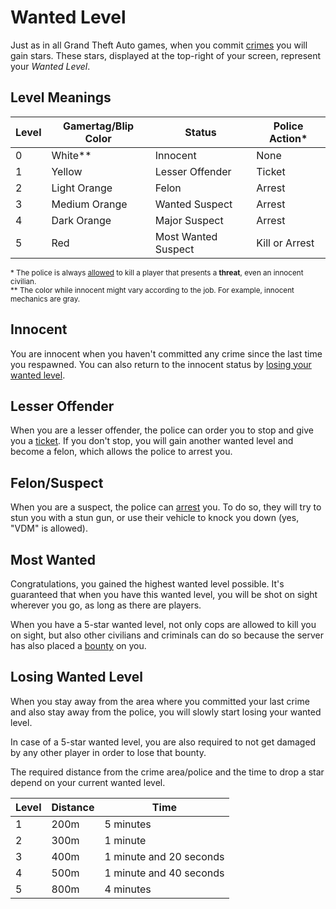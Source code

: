 # Wanted Level
Just as in all Grand Theft Auto games, when you commit [crimes](/wiki/criminal/crimes) you will gain stars. These stars, displayed at the top-right of your screen, represent your *Wanted Level*.

## Level Meanings
| Level | Gamertag/Blip Color | Status | Police Action* |
| --- | --- | --- | --- |
| 0 | White** | Innocent | None |
| 1 | Yellow | Lesser Offender | Ticket |
| 2 | Light Orange | Felon | Arrest |
| 3 | Medium Orange | Wanted Suspect | Arrest |
| 4 | Dark Orange | Major Suspect | Arrest |
| 5 | Red | Most Wanted Suspect | Kill or Arrest |

<small>* The police is always [allowed](/rules/full#what-is-defense-of-life) to kill a player that presents a **threat**, even an innocent civilian.</small><br/>
<small>** The color while innocent might vary according to the job. For example, innocent mechanics are gray.</small>

## Innocent
You are innocent when you haven't committed any crime since the last time you respawned. You can also return to the innocent status by [losing your wanted level](#losing-wanted-level).

## Lesser Offender
When you are a lesser offender, the police can order you to stop and give you a [ticket](/wiki/criminal/tickets). If you don't stop, you will gain another wanted level and become a felon, which allows the police to arrest you.

## Felon/Suspect
When you are a suspect, the police can [arrest](/wiki/criminal/arrest) you. To do so, they will try to stun you with a stun gun, or use their vehicle to knock you down (yes, "VDM" is allowed).

## Most Wanted
Congratulations, you gained the highest wanted level possible. It's guaranteed that when you have this wanted level, you will be shot on sight wherever you go, as long as there are players.

When you have a 5-star wanted level, not only cops are allowed to kill you on sight, but also other civilians and criminals can do so because the server has also placed a [bounty](/wiki/criminal/bounties) on you.

## Losing Wanted Level
When you stay away from the area where you committed your last crime and also stay away from the police, you will slowly start losing your wanted level.

In case of a 5-star wanted level, you are also required to not get damaged by any other player in order to lose that bounty.

The required distance from the crime area/police and the time to drop a star depend on your current wanted level.

| Level | Distance | Time |
| --- | --- | --- |
| 1 | 200m | 5 minutes |
| 2 | 300m | 1 minute |
| 3 | 400m | 1 minute and 20 seconds |
| 4 | 500m | 1 minute and 40 seconds |
| 5 | 800m | 4 minutes |
